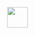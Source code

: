 <img height=48 src="https://raw.githubusercontent.com/caiogondim/javascript-server-side-logos/master/node.js/standard/454x128.png">

